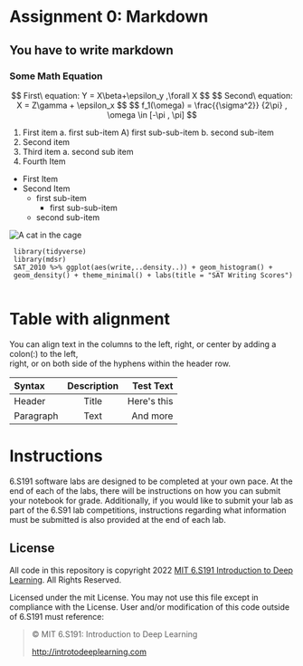 # Assignment 0: Markdown

## You have to write markdown

### Some Math Equation

<p align="center"> 
   $$ First\ equation: Y = X\beta+\epsilon_y ,\forall X $$
   $$ Second\ equation: X = Z\gamma + \epsilon_x $$
   $$ f_1(\omega) = \frac{{\sigma^2}} {2\pi} , \omega \in [-\pi , \pi] $$
   </p>

1. First item a. first sub-item A) first sub-sub-item b. second sub-item
2. Second item
3. Third item a. second sub item
4. Fourth Item

- First Item
- Second Item
    - first sub-item
        - first sub-sub-item
    - second sub-item


![A cat in the cage](https://camo.githubusercontent.com/e6947af48fb1f3bb4f8238ee96f307dc6ddc9c9640c373484badd0cd42a3a25d/68747470733a2f2f69636f6e732e69636f6e617263686976652e636f6d2f69636f6e732f69636f6e6b612f6d656f772f3235362f6361742d636167652d69636f6e2e706e67)

```
 library(tidyverse)
 library(mdsr)
 SAT_2010 %>% ggplot(aes(write,..density..)) + geom_histogram() + 
 geom_density() + theme_minimal() + labs(title = "SAT Writing Scores") 
 
 ```
 
 
 # Table with alignment
 
 You can align text in the columns to the left, right, or center by adding a colon(:) to the left, <br>
 right, or on both side of the hyphens within the header row. <br>
 
 
 | Syntax   |  Description  |  Test Text |
 |:-------- | :------------:|----------: |
 |Header    |     Title     | Here's this|
 |Paragraph |     Text      | And more   |
 

 # Instructions
 
 6.S191 software labs are designed to be completed at your own pace. At the end of each
 of the labs, there will be instructions on how you can submit your notebook for grade.
 Additionally, if you would like to submit your lab as part of the 6.S91 lab competitions,
 instructions regarding what information must be submitted is also provided at the end of
 each lab.
 
 
 ## License
 
 All code in this repository is copyright 2022 [MIT 6.S191 Introduction to Deep Learning](http://introtodeeplearning.com/). All Rights Reserved.
 
 Licensed under the mit License. You may not use this file except in compliance with the License.
 User and/or modification of this code outside of 6.S191 must reference:
 
 > © MIT 6.S191: Introduction to Deep Learning
 > 
 > http://introtodeeplearning.com
 
